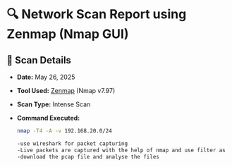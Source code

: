 # 🔍 Network Scan Report using Zenmap (Nmap GUI)

## 📅 Scan Details

- **Date:** May 26, 2025  
- **Tool Used:** [Zenmap](https://nmap.org/zenmap/) (Nmap v7.97)  
- **Scan Type:** Intense Scan  
- **Command Executed:**

  ```bash
  nmap -T4 -A -v 192.168.20.0/24

  -use wireshark for packet capturing 
  -Live packets are captured with the help of nmap and use filter as tcp 
  -download the pcap file and analyse the files 

